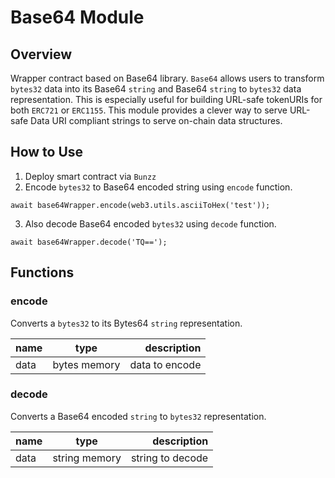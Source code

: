 # Base64 Module

## Overview

Wrapper contract based on Base64 library.
`Base64` allows users to transform `bytes32` data into its Base64 `string` and Base64 `string` to `bytes32` data representation.
This is especially useful for building URL-safe tokenURIs for both `ERC721` or `ERC1155`. This module provides a clever way to serve URL-safe Data URI compliant strings to serve on-chain data structures.

## How to Use
1. Deploy smart contract via `Bunzz`
2. Encode `bytes32` to Base64 encoded string using `encode` function.

```
await base64Wrapper.encode(web3.utils.asciiToHex('test'));
```

3. Also decode Base64 encoded `bytes32` using `decode` function.

```
await base64Wrapper.decode('TQ==');
```

## Functions

### encode

Converts a `bytes32` to its Bytes64 `string` representation.

| name        | type             | description       |
| :---        |    :----:        |          ---:     |
| data        |bytes memory      | data to encode    |

### decode

Converts a Base64 encoded `string` to `bytes32` representation.

| name        | type             | description       |
| :---        |    :----:        |          ---:     |
| data        |string memory     | string to decode  |